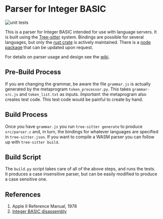 # Parser for Integer BASIC

![unit tests](https://github.com/dfgordon/tree-sitter-integerbasic/actions/workflows/node.js.yml/badge.svg)

This is a parser for Integer BASIC intended for use with language servers.  It is built using the [Tree-sitter](https://tree-sitter.github.io/tree-sitter/) system.  Bindings are possible for several languages, but only the [rust crate](https://crates.io/crates/tree-sitter-integerbasic) is actively maintained.  There is a [node package](https://www.npmjs.com/package/tree-sitter-integerbasic) that can be updated upon request.

For details on parser usage and design see the [wiki](https://github.com/dfgordon/tree-sitter-integerbasic/wiki).

## Pre-Build Process

If you are changing the grammar, be aware the file `grammar.js` is actually generated by the metaprogram `token_processor.py`.  This takes `grammar-src.js` and `token_list.txt` as inputs.  *Important*: the metaprogram also creates test code.  This test code would be painful to create by hand.

## Build Process

Once you have `grammar.js` you run `tree-sitter generate` to produce `src/parser.c` and, in turn, the bindings for whatever languages are specified in `tree-sitter.json`.  If you want to compile a WASM parser you can follow up with `tree-sitter build`.

## Build Script

The `build.py` script takes care of all of the above steps, and runs the tests.  It produces a case insensitive parser, but can be easily modified to produce a case sensitive one.

## References

1. Apple II Reference Manual, 1978
2. [Integer BASIC disassembly](https://www.callapple.org/docs/ap2/special/integerbasic.pdf)